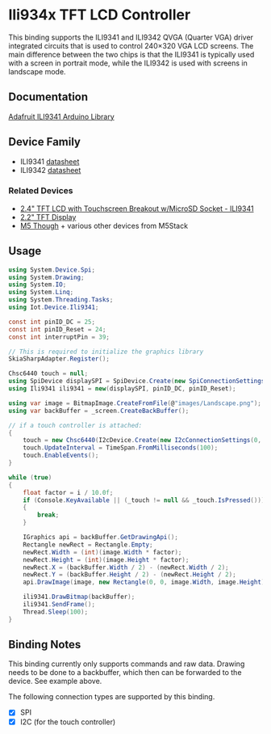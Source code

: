 ﻿# Ili934x TFT LCD Controller

This binding supports the ILI9341 and ILI9342 QVGA (Quarter VGA) driver integrated circuits that is used to control 240×320 VGA LCD screens.
The main difference between the two chips is that the ILI9341 is typically used with a screen in portrait mode, while the ILI9342 is used with
screens in landscape mode.

## Documentation

[Adafruit ILI9341 Arduino Library](https://github.com/adafruit/Adafruit_ILI9341)

## Device Family

- ILI9341 [datasheet](https://cdn-shop.adafruit.com/datasheets/ILI9341.pdf)
- ILI9342 [datasheet](https://m5stack.oss-cn-shenzhen.aliyuncs.com/resource/docs/datasheet/core/ILI9342C-ILITEK.pdf)

### Related Devices

- [2.4" TFT LCD with Touchscreen Breakout w/MicroSD Socket - ILI9341](https://www.adafruit.com/product/2478#technical-details)
- [2.2" TFT Display](https://learn.adafruit.com/2-2-tft-display)
- [M5 Though](https://docs.m5stack.com/en/core/tough) + various other devices from M5Stack

## Usage

```csharp
using System.Device.Spi;
using System.Drawing;
using System.IO;
using System.Linq;
using System.Threading.Tasks;
using Iot.Device.Ili9341;

const int pinID_DC = 25;
const int pinID_Reset = 24;
const int interruptPin = 39;

// This is required to initialize the graphics library
SkiaSharpAdapter.Register();

Chsc6440 touch = null;
using SpiDevice displaySPI = SpiDevice.Create(new SpiConnectionSettings(0, 0) { Mode = SpiMode.Mode3, DataBitLength = 8, ClockFrequency = 12_000_000 /* 12MHz */ });
using Ili9341 ili9341 = new(displaySPI, pinID_DC, pinID_Reset);

using var image = BitmapImage.CreateFromFile(@"images/Landscape.png");
using var backBuffer = _screen.CreateBackBuffer();

// if a touch controller is attached:
{
    touch = new Chsc6440(I2cDevice.Create(new I2cConnectionSettings(0, Chsc6440.DefaultI2cAddress)), new Size(display.ScreenWidth, display.ScreenHeight), interruptPin);
    touch.UpdateInterval = TimeSpan.FromMilliseconds(100);
    touch.EnableEvents();
}

while (true)
{
    float factor = i / 10.0f;
    if (Console.KeyAvailable || (_touch != null && _touch.IsPressed()))
    {
        break;
    }

    IGraphics api = backBuffer.GetDrawingApi();
    Rectangle newRect = Rectangle.Empty;
    newRect.Width = (int)(image.Width * factor);
    newRect.Height = (int)(image.Height * factor);
    newRect.X = (backBuffer.Width / 2) - (newRect.Width / 2);
    newRect.Y = (backBuffer.Height / 2) - (newRect.Height / 2);
    api.DrawImage(image, new Rectangle(0, 0, image.Width, image.Height), newRect);

    ili9341.DrawBitmap(backBuffer);
    ili9341.SendFrame();
    Thread.Sleep(100);
}
```

## Binding Notes

This binding currently only supports commands and raw data. Drawing needs to be done to a backbuffer, which then can be
forwarded to the device. See example above.

The following connection types are supported by this binding.

- [X] SPI
- [X] I2C (for the touch controller)
